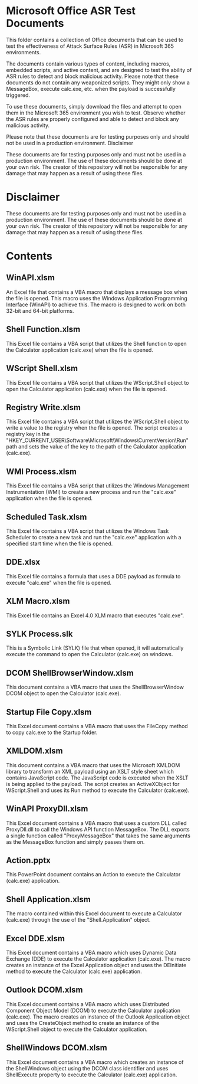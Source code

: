 # Microsoft Office ASR Test Documents

This folder contains a collection of Office documents that can be used to test the effectiveness of Attack Surface Rules (ASR) in Microsoft 365 environments.

The documents contain various types of content, including macros, embedded scripts, and active content, and are designed to test the ability of ASR rules to detect and block malicious activity. Please note that these documents do not contain any weaponized scripts. They might only show a MessageBox, execute calc.exe, etc. when the payload is successfully triggered.

To use these documents, simply download the files and attempt to open them in the Microsoft 365 environment you wish to test. Observe whether the ASR rules are properly configured and able to detect and block any malicious activity.

Please note that these documents are for testing purposes only and should not be used in a production environment.
Disclaimer

These documents are for testing purposes only and must not be used in a production environment. The use of these documents should be done at your own risk. The creator of this repository will not be responsible for any damage that may happen as a result of using these files.

# Disclaimer

These documents are for testing purposes only and must not be used in a production environment. The use of these documents should be done at your own risk. The creator of this repository will not be responsible for any damage that may happen as a result of using these files.

# Contents

## WinAPI.xlsm
An Excel file that contains a VBA macro that displays a message box when the file is opened. This macro uses the Windows Application Programming Interface (WinAPI) to achieve this. The macro is designed to work on both 32-bit and 64-bit platforms. 

## Shell Function.xlsm
This Excel file contains a VBA script that utilizes the Shell function to open the Calculator application (calc.exe) when the file is opened.

## WScript Shell.xlsm
This Excel file contains a VBA script that utilizes the WScript.Shell object to open the Calculator application (calc.exe) when the file is opened. 

## Registry Write.xlsm
This Excel file contains a VBA script that utilizes the WScript.Shell object to write a value to the registry when the file is opened. The script creates a registry key in the "HKEY_CURRENT_USER\Software\Microsoft\Windows\CurrentVersion\Run" path and sets the value of the key to the path of the Calculator application (calc.exe).

## WMI Process.xlsm
This Excel file contains a VBA script that utilizes the Windows Management Instrumentation (WMI) to create a new process and run the "calc.exe" application when the file is opened. 

## Scheduled Task.xlsm
This Excel file contains a VBA script that utilizes the Windows Task Scheduler to create a new task and run the "calc.exe" application with a specified start time when the file is opened. 

## DDE.xlsx
This Excel file contains a formula that uses a DDE payload as formula to execute "calc.exe" when the file is opened. 

## XLM Macro.xlsm
This Excel file contains an Excel 4.0 XLM macro that executes "calc.exe".

## SYLK Process.slk
This is a Symbolic Link (SYLK) file that when opened, it will automatically execute the command to open the Calculator (calc.exe) on windows.

## DCOM ShellBrowserWindow.xlsm
This document contains a VBA macro that uses the ShellBrowserWindow DCOM object to open the Calculator (calc.exe).

## Startup File Copy.xlsm
This Excel document contains a VBA macro that uses the FileCopy method to copy calc.exe to the Startup folder.

## XMLDOM.xlsm
This document contains a VBA macro that uses the Microsoft XMLDOM library to transform an XML payload using an XSLT style sheet which contains JavaScript code. The JavaScript code is executed when the XSLT is being applied to the payload. The script creates an ActiveXObject for WScript.Shell and uses its Run method to execute the Calculator (calc.exe). 

## WinAPI ProxyDll.xlsm
This Excel document contains a VBA macro that uses a custom DLL called ProxyDll.dll to call the Windows API function MessageBox. The DLL exports a single function called "ProxyMessageBox" that takes the same arguments as the MessageBox function and simply passes them on.

## Action.pptx
This PowerPoint document contains an Action to execute the Calculator (calc.exe) application.

## Shell Application.xlsm
The macro contained within this Excel document to execute a Calculator (calc.exe) through the use of the "Shell.Application" object.

## Excel DDE.xlsm
This Excel document contains a VBA macro which uses Dynamic Data Exchange (DDE) to execute the Calculator application (calc.exe). The macro creates an instance of the Excel Application object and uses the DEInitiate method to execute the Calculator (calc.exe) application.

## Outlook DCOM.xlsm
This Excel document contains a VBA macro which uses Distributed Component Object Model (DCOM) to execute the Calculator application (calc.exe). The macro creates an instance of the Outlook Application object and uses the CreateObject method to create an instance of the WScript.Shell object to execute the Calculator application. 

## ShellWindows DCOM.xlsm
This Excel document contains a VBA macro which creates an instance of the ShellWindows object using the DCOM class identifier and uses ShellExecute property to execute the Calculator (calc.exe) application.

